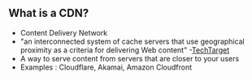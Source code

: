 ## What is a CDN?

* Content Delivery Network
* "an interconnected system of cache servers that use geographical proximity as a criteria for delivering Web content" -[TechTarget](http://searchaws.techtarget.com/definition/content-delivery-network-CDN)
* A way to serve content from servers that are closer to your users
* Examples : Cloudflare, Akamai, Amazon Cloudfront